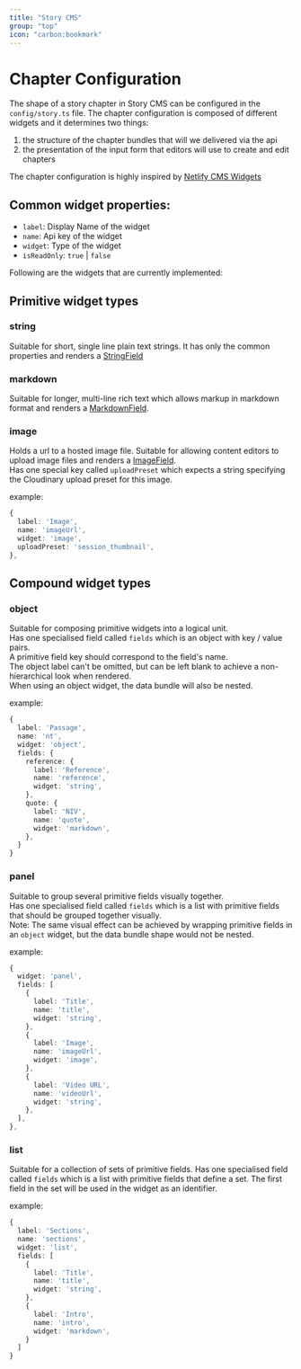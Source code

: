 ```yaml
---
title: "Story CMS"
group: "top"
icon: "carbon:bookmark"
---
```


# Chapter Configuration

The shape of a story chapter in Story CMS can be configured in the `config/story.ts` file. The chapter configuration is composed of different widgets and it determines two things:

1. the structure of the chapter bundles that will we delivered via the api
2. the presentation of the input form that editors will use to create and edit chapters

The chapter configuration is highly inspired by [Netlify CMS Widgets](https://www.netlifycms.org/docs/widgets/)

## Common widget properties:

- `label`: Display Name of the widget
- `name`: Api key of the widget
- `widget`: Type of the widget
- `isReadOnly`: `true` | `false`

Following are the widgets that are currently implemented:

## Primitive widget types

### string

Suitable for short, single line plain text strings. It has only the common properties and renders a [StringField](./components/StringField.story.vue)

### markdown

Suitable for longer, multi-line rich text which allows markup in markdown format and renders a [MarkdownField](./components/MarkdownField.story.vue).

### image

Holds a url to a hosted image file. Suitable for allowing content editors to upload image files and renders a [ImageField](./components/ImageField.story.vue).  
Has one special key called `uploadPreset` which expects a string specifying the Cloudinary upload preset for this image.

example:

```ts
{
  label: 'Image',
  name: 'imageUrl',
  widget: 'image',
  uploadPreset: 'session_thumbnail',
},
```

## Compound widget types

### object

Suitable for composing primitive widgets into a logical unit.  
Has one specialised field called `fields` which is an object with key / value pairs.  
A primitive field key should correspond to the field's name.  
The object label can't be omitted, but can be left blank to achieve a non-hierarchical look when rendered.  
When using an object widget, the data bundle will also be nested.

example:

```ts
{
  label: 'Passage',
  name: 'nt',
  widget: 'object',
  fields: {
    reference: {
      label: 'Reference',
      name: 'reference',
      widget: 'string',
    },
    quote: {
      label: 'NIV',
      name: 'quote',
      widget: 'markdown',
    },
  }
}
```

### panel

Suitable to group several primitive fields visually together.  
Has one specialised field called `fields` which is a list with primitive fields that should be grouped together visually.  
Note: The same visual effect can be achieved by wrapping primitive fields in an `object` widget, but the data bundle shape would not be nested.

example:

```ts
{
  widget: 'panel',
  fields: [
    {
      label: 'Title',
      name: 'title',
      widget: 'string',
    },
    {
      label: 'Image',
      name: 'imageUrl',
      widget: 'image',
    },
    {
      label: 'Video URL',
      name: 'videoUrl',
      widget: 'string',
    },
  ],
},
```

### list

Suitable for a collection of sets of primitive fields.
Has one specialised field called `fields` which is a list with primitive fields that define a set.
The first field in the set will be used in the widget as an identifier.

example:

```ts
{
  label: 'Sections',
  name: 'sections',
  widget: 'list',
  fields: [
    {
      label: 'Title',
      name: 'title',
      widget: 'string',
    },
    {
      label: 'Intro',
      name: 'intro',
      widget: 'markdown',
    }
  ]
}
```
